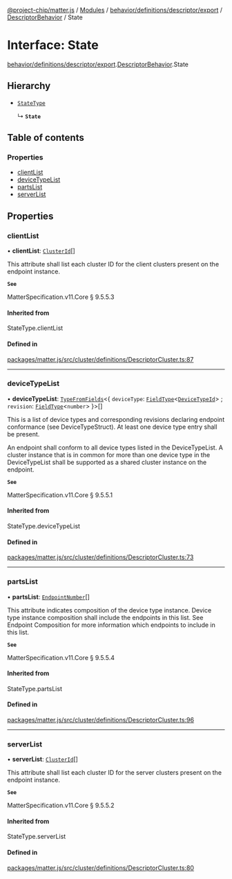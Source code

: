 [@project-chip/matter.js](../README.md) / [Modules](../modules.md) / [behavior/definitions/descriptor/export](../modules/behavior_definitions_descriptor_export.md) / [DescriptorBehavior](../modules/behavior_definitions_descriptor_export.DescriptorBehavior.md) / State

# Interface: State

[behavior/definitions/descriptor/export](../modules/behavior_definitions_descriptor_export.md).[DescriptorBehavior](../modules/behavior_definitions_descriptor_export.DescriptorBehavior.md).State

## Hierarchy

- [`StateType`](../modules/behavior_definitions_descriptor_export._internal_.md#statetype)

  ↳ **`State`**

## Table of contents

### Properties

- [clientList](behavior_definitions_descriptor_export.DescriptorBehavior.State.md#clientlist)
- [deviceTypeList](behavior_definitions_descriptor_export.DescriptorBehavior.State.md#devicetypelist)
- [partsList](behavior_definitions_descriptor_export.DescriptorBehavior.State.md#partslist)
- [serverList](behavior_definitions_descriptor_export.DescriptorBehavior.State.md#serverlist)

## Properties

### clientList

• **clientList**: [`ClusterId`](../modules/datatype_export.md#clusterid)[]

This attribute shall list each cluster ID for the client clusters present on the endpoint instance.

**`See`**

MatterSpecification.v11.Core § 9.5.5.3

#### Inherited from

StateType.clientList

#### Defined in

[packages/matter.js/src/cluster/definitions/DescriptorCluster.ts:87](https://github.com/project-chip/matter.js/blob/6d3b6a5d957d88a9231d6ecab4bb41f8133112be/packages/matter.js/src/cluster/definitions/DescriptorCluster.ts#L87)

___

### deviceTypeList

• **deviceTypeList**: [`TypeFromFields`](../modules/tlv_export.md#typefromfields)\<\{ `deviceType`: [`FieldType`](tlv_export.FieldType.md)\<[`DeviceTypeId`](../modules/datatype_export.md#devicetypeid)\> ; `revision`: [`FieldType`](tlv_export.FieldType.md)\<`number`\>  }\>[]

This is a list of device types and corresponding revisions declaring endpoint conformance (see
DeviceTypeStruct). At least one device type entry shall be present.

An endpoint shall conform to all device types listed in the DeviceTypeList. A cluster instance that is
in common for more than one device type in the DeviceTypeList shall be supported as a shared cluster
instance on the endpoint.

**`See`**

MatterSpecification.v11.Core § 9.5.5.1

#### Inherited from

StateType.deviceTypeList

#### Defined in

[packages/matter.js/src/cluster/definitions/DescriptorCluster.ts:73](https://github.com/project-chip/matter.js/blob/6d3b6a5d957d88a9231d6ecab4bb41f8133112be/packages/matter.js/src/cluster/definitions/DescriptorCluster.ts#L73)

___

### partsList

• **partsList**: [`EndpointNumber`](../modules/datatype_export.md#endpointnumber)[]

This attribute indicates composition of the device type instance. Device type instance composition shall
include the endpoints in this list. See Endpoint Composition for more information which endpoints to
include in this list.

**`See`**

MatterSpecification.v11.Core § 9.5.5.4

#### Inherited from

StateType.partsList

#### Defined in

[packages/matter.js/src/cluster/definitions/DescriptorCluster.ts:96](https://github.com/project-chip/matter.js/blob/6d3b6a5d957d88a9231d6ecab4bb41f8133112be/packages/matter.js/src/cluster/definitions/DescriptorCluster.ts#L96)

___

### serverList

• **serverList**: [`ClusterId`](../modules/datatype_export.md#clusterid)[]

This attribute shall list each cluster ID for the server clusters present on the endpoint instance.

**`See`**

MatterSpecification.v11.Core § 9.5.5.2

#### Inherited from

StateType.serverList

#### Defined in

[packages/matter.js/src/cluster/definitions/DescriptorCluster.ts:80](https://github.com/project-chip/matter.js/blob/6d3b6a5d957d88a9231d6ecab4bb41f8133112be/packages/matter.js/src/cluster/definitions/DescriptorCluster.ts#L80)
